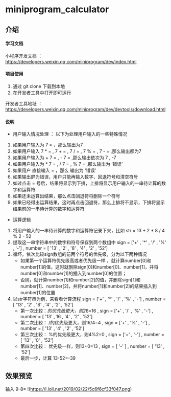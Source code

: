 # miniprogram_calculator

## 介绍

####  学习文档

小程序开发文档 ： https://developers.weixin.qq.com/miniprogram/dev/index.html

####  项目使用

1. 通过 git clone 下载到本地
2. 在开发者工具中打开即可运行

开发者工具地址 ：https://developers.weixin.qq.com/miniprogram/dev/devtools/download.html

####  说明

* 用户输入情况处理 ：
以下为处理用户输入的一些特殊情况
1. 如果用户输入为 7 = ，那么输出为7
2. 如果用户输入 7 * = , 7 + = , 7 / = , 7 % = , 7 - = ,那么输出都为7
3. 如果用户输入为 + 7 = , - 7 =  ,那么输出依次为 7 , -7
4. 如果用户输入为 * 7 = , / 7 = , % 7 = ,那么输出为 ‘错误’
5. 如果用户 直接输入 = ，那么 输出为 ‘错误’
6. 如果输出屏为错误，用户只能再输入数字、回退符号和清空符号
7. 如过点击 = 号后，结果将显示到下排，上排将显示用户输入的一串待计算的数字和运算符
8. 如果还未运算出结果，那么点击回退符将删除一个符号
9. 如果已经得出运算结果，这时再点击回退符，那么上排将不显示，下排将显示结果前的一串待计算的数字和运算符

* 运算逻辑
1. 将用户输入的一串待计算的数字和运算符记录下来，比如 str = 13 + 2 * 8 / 4 % 2 - 52
2. 提取这一串字符串中的数字和符号保存到两个数组中 sign = ['+' , '*' , '/' , '%' , '-'] , number = [ '13' , '2' , '8' , '4' , '2' , '52']
3. 循坏。依次比较sign数组的前两个符号的优先级，分为以下两种情况
    * 如果第一个运算符优先级高或者优先级一样 ，就计算number[0]和number[1]的值，这时就删除sign[0]和number[0]、number[1]，并将number[0]和number[1]的插入到number[0]的位置；
    * 否则，就计算number[1]和number[2]的值，并删除sign[1]和number[1]、number[2]，并将number[1]和number[2]的结果插入到number[1]的位置
4. 以str字符串为例，来看看计算流程 
  sign = ['+' , '*' , '/' , '%' , '-']  ,  number = [ '13' , '2' , '8' , '4' , '2' , '52']
    * 第一次比较：*的优先级更大，则2*8=16 , sign = ['+' , '/' , '%' , '-'] ,  number = [ '13' , 16 , '4' , '2' , '52']
    * 第二次比较： /的优先级更大，则16/4=4 , sign = ['+'  , '%' , '-']  ,  number = [ '13' , '4' , '2' , '52']
    * 第三次比较： %的优先级更大，则4%2=0 , sign = ['+'  , '-'] , number = [ '13' , '0' , '52']
    * 第四次比较： 优先级一样，则13+0=13 , sign = [ '-' ] , number = [ '13' , '52']
    * 最后一步，计算 13-52=-39

## 效果预览
输入 9-8=
!(https://i.loli.net/2019/02/22/5c6f6cf33f047.png)
